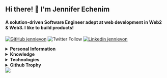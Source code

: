 ## Hi there! 👋 I'm Jennifer Echenim

#### A solution-driven Software Engineer adept at web development in Web2 & Web3. I like to build products!

[![GitHub jennievon](https://img.shields.io/github/followers/jennievon?label=follow&style=social&cacheSeconds=86400)](https://github.com/jennievon)
![Twitter Follow](https://img.shields.io/twitter/follow/Jennie_von?style=social)
[![Linkedin jennievon](https://img.shields.io/badge/-Linkedin-blue?style=flat-square&logo=Linkedin&logoColor=white&link=https://www.linkedin.com/in/jennifer-echenim)](https://www.linkedin.com/in/jennifer-echenim)

<details>
<summary>
  <b>Personal Information</b>
</summary><br>
  
**Name:** Jennifer Echenim

**Location:** Dubai, United Arab Emirates

**Language:** English

</details>

<details>
<summary>
  <b>Knowledge</b>
</summary>

- Front-end Development
- Web3/Blockchain
- Algorithms and Data Structures
- Software development process

</details>

<details>
<summary>
  <b>Technologies</b>
</summary>
  
- JavaScript/Typescript, React, Vue, Angular, Web3

</details>

<details>
<summary>
  <b>Github Trophy</b>
</summary>
  
![trophy](https://github-profile-trophy.vercel.app/?username=jennievon&theme=onedark&column=8)

</details>

<img align="center" src="https://github-readme-stats.vercel.app/api?username=jennievon&show_icons=true&theme=blue-green&hide=stars&hide_title=true&line_height=26" />
